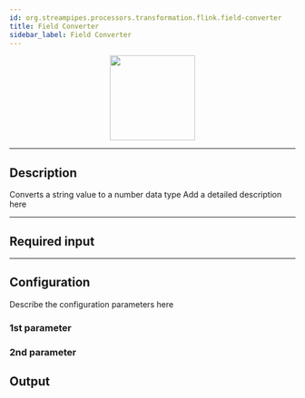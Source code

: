 ```yaml
---
id: org.streampipes.processors.transformation.flink.field-converter
title: Field Converter
sidebar_label: Field Converter
---
```




<p align="center"> 
    <img src="/docs/img/pipeline-elements/org.streampipes.processors.transformation.flink.field-converter/icon.png" width="150px;" class="pe-image-documentation"/>
</p>

***

## Description

Converts a string value to a number data type
Add a detailed description here

***

## Required input


***

## Configuration

Describe the configuration parameters here

### 1st parameter


### 2nd parameter

## Output
